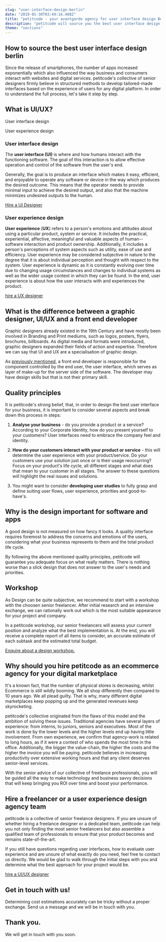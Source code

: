 ```yaml
---
slug: "user-interface-design-berlin"
date: "2019-01-30T03:49:16.408Z"
title: "petitcode - your avantgarde agency for user interface design Berlin"
description: "petitcode will source you the best user interface design berlin"
theme: "sections"
---
```


<Sections>
<Section>
<Columns contentWidth="6">
<ColumnContent>

# How to source the best user interface design berlin

Since the release of smartphones, the number of apps increased exponentially which also influenced the way business and consumers interact with websites and digital services. petitcode's collective of senior designers firmly believe in structured methods to develop tailored-made interfaces based on the experience of users for any digital platform. In order to understand the full process, let's take it step by step.

</ColumnContent>
<ColumnImage file="alvaro-reyes-735660-unsplash.jpg" alt="Each screen is unique and contributes to a smooth user interface that promotes the best user experience possible. Get in touch with petitcode to learn more">
</ColumnImage>
</Columns>
</Section>
<Section>
<Columns reverse contentWidth="6">
<ColumnContent>

What is UI/UX?
---------------

<Carousel>
<CarouselNavigation>

User interface design

User experience design

</CarouselNavigation>
<CarouselSlides>
<CarouselSlide>

### User interface design

The **user interface (UI)** is where and how humans interact with the functioning software. The goal of this interaction is to allow effective operation and control of the software from the user's end.

Generally, the goal is to produce an interface which makes it easy, efficient, and enjoyable to operate any software or device in the way which produces the desired outcome. This means that the operator needs to provide minimal input to achieve the desired output, and also that the machine minimizes undesired outputs to the human.

[Hire a UI Designer](#contact)

</CarouselSlide>
<CarouselSlide>

### User experience design

**User experience** (**UX**) refers to a person's emotions and attitudes about using a particular product, system or service. It includes the practical, experiential, affective, meaningful and valuable aspects of human--software interaction and product ownership. Additionally, it includes a person's perceptions of system aspects such as utility, ease of use and efficiency. User experience may be considered subjective in nature to the degree that it is about individual perception and thought with respect to the system. User experience is dynamic as it is constantly evolving over time due to changing usage circumstances and changes to individual systems as well as the wider usage context in which they can be found. In the end, user experience is about how the user interacts with and experiences the product.

[hire a UX designer](#contact)

</CarouselSlide>
</CarouselSlides>
</Carousel>

</ColumnContent>
<ColumnImage file="kelly-sikkema-736887-unsplash.jpg" alt="Is your interface feeling outdated? Don’t worry and get in touch with petitcode.">
</ColumnImage>
</Columns>

</Section>
<Section>
<SectionContent>

## What is the difference between a graphic designer, UI/UX and a front end developer

Graphic designers already existed in the 19th Century and have mostly been involved in Branding and Print mediums, such as logos, posters, flyers, brochures, billboards. As digital media and formats were introduced, graphic designers expanded their fields of action and expertise. Therefore we can say that UI and UX are a specialisation of graphic design.

As [previously mentioned](http://petitcode.com/), a front end developer is responsible for the component controlled by the end user, the user interface, which serves as layer of make-up for the server side of the software. The developer may have design skills but that is not their primary skill.

</SectionContent>
</Section>
<Section>
<Columns contentWidth="6">
<ColumnContent>

## Quality principles

It is petitcode's strong belief, that, in order to design the best user interface for your business, it is important to consider several aspects and break down this process in steps:

1.  **Analyse your business** - do you provide a product or a service? According to your Corporate Identity, how do you present yourself to your customers? User interfaces need to embrace the company feel and identity.

2.  **How do your customers interact with your product or service** - this will determine the user experience with your product/service. Do your customers use your solution just once or is their usage reoccurring? Focus on your product's life cycle, all different stages and what does that mean to your customer in all stages. The answer to these questions will highlight the real issues and solutions.

3.  You might want to consider **developing user studies** to fully grasp and define suiting user flows, user experience, priorities and good-to-have's.

## Why is the design important for software and apps

A good design is not measured on how fancy it looks. A quality interface requires foremost to address the concerns and emotions of the users, considering what your business represents to them and the total product life cycle.

By following the above mentioned quality principles, petitcode will guarantee you adequate focus on what really matters. There is nothing worse than a slick design that does not answer to the user's needs and priorities.

</ColumnContent>
<ColumnImage file="hal-gatewood-613602-unsplash.jpg" alt="The art of designing a kick as user interface is balancing all components perfectly.">
</ColumnImage>
</Columns>
</Section>
<Section>
<Columns contentWidth="6">
<ColumnContent>

## Workshop

As Design can be quite subjective, we recommend to start with a workshop with the choosen senior freelancer. After initial research and an intensive exchange, we can rationally work out which is the most suitable appearance for your project and company.

In a <Link humanId = "article-2">petitcode workshop</Link>, our senior freelancers will assess your current position and analyze what the best implementation is. At the end, you will receive a complete report of all items to consider, an accurate estimate of each subtask and the estimated total budget.

[Enquire about a design workshop.](#contact)

</ColumnContent>
<ColumnImage file="neven-krcmarek-145603-unsplash.jpg" alt="The first stroke is the hardest. Together with petitcode, it will be easy for you to develop the best user interface.">
</ColumnImage>
</Columns>

</Section>
<Section>
<Columns reverse contentWidth="6">
<ColumnContent>

## Why should you hire petitcode as an ecommerce agency for your digital marketplace

It's a known fact, that the number of physical stores is decreasing, whilst Ecommerce is still wildly booming. We all shop differently then compared to 10 years ago. We all plead guilty. That is why, many different digital marketplaces keep popping up and the generated revenues keep skyrocketing.

petitcode's collective originated from the flaws of this model and the ambition of solving these issues. Traditional agencies have several layers of experience: from interns, to juniors, seniors and executives. Most of the work is done by the lower levels and the higher levels end up having little involvement. From own experience, we confirm that agency-work is related to long hours, as if it were a contest of who spends the most time in the office. Additionally, the bigger the value-chain, the higher the costs and the higher the invoice you will be paying. petitcode believes in increasing productivity over extensive working hours and that any client deserves senior-level services.

With the senior advice of our collective of freelance professionals, you will be guided all the way to make technology and business savvy decisions that will keep bringing you ROI over time and boost your performance.

</ColumnContent>
<ColumnImage file="jose-alejandro-cuffia-792587-unsplash.jpg" alt="Designing the right user interface is what we do best at petitcode. Get in touch with us to learn more">
</ColumnImage>
</Columns>

</Section>
<Section>
<SectionContent>
<Centered>

## Hire a freelancer or a user experience design agency team

petitcode is a collective of senior freelance designers. If you are unsure of whether hiring a freelance designer or a dedicated team, petitcode can help you not only finding the most senior freelancers but also assemble a qualified team of professionals to ensure that your product becomes and remains state-of-the-art.

If you still have questions regarding user interfaces, how to evaluate user experience and are unsure of what exactly do you need, feel free to contact us directly. We would be glad to walk through the initial steps with you and determine what the best approach for your project would be.

[hire a UI/UX designer](#contact)

</Centered>
</SectionContent>
</Section>
<Section inverted scrollId="contact">
<SectionContent>
<ClientForm scrollTo="contact">
<FormIntro>

# Get in touch with us!

Determining cost estimations accurately can be tricky without a proper exchange. Send us a message and we will be in touch with you.

</FormIntro>
<FormSuccess>

# Thank you.

We will get in touch with you soon.

</FormSuccess>
</ClientForm>
</SectionContent>
</Section>
</Sections>
